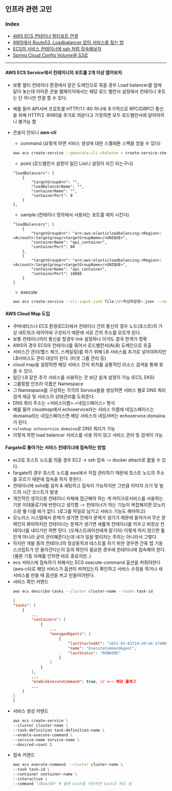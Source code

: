 ## 인프라 관련 고민

### Index
* [AWS ECS 컨테이너 멀티포트 연결](#AWS-ECS-Service에서-컨테이너의-포트를-2개-이상-열어보자)
* [AWS에서 Route53, Loadbalancer 없이 서비스를 찾는 법](#AWS-Cloud-Map-도입)
* [ECS의 서비스 컨테이너에 ssh 처럼 접속해보자](#Fargate로-돌아가는-서비스-컨테이너에-접속하는-방법)
* [Spring Cloud Config Volume을 S3로]()

---
#### AWS ECS Service에서 컨테이너의 포트를 2개 이상 열어보자

- 보통 멀티 컨테이너 환경에서 같은 도메인으로 묶을 경우 Load balancer를 앞에 달아 놓는데 아마존 콘솔 웹페이지에서는 해당 로드 밸런서 설정에서 컨테이너 포트는 단 하나만 연결 할 수 있다.

- 예를 들어 API서버 프로토콜 HTTP/1.1 :80 하나에 추가적으로 RPC(GRPC) 통신을 위해 HTTP/2 :8080을 추가로 띄운다고 가정하면 모두 로드밸런서에 달아야하나 불가능 함

- 콘솔이 안되니 **aws-cli**
    
    - command (요렇게 하면 서비스 생성에 대한 스켈레톤 스펙을 얻을 수 있다)
    ```bash
    aws ecs create-service --generate-cli-skeleton > create-service-skeleton.json
    ```
    - point (로드밸런서 설정이 일단 List니 설정이 되긴 되는구나)
    ```vim
    "loadBalancers": [
        {
            "targetGroupArn": "",
            "loadBalancerName": "",
            "containerName": "",
            "containerPort": 0
        }
    ],
    ```
    - sample (컨테이너 정의에서 사용되는 포트를 매치 시킨다)
    ```vim
    "loadBalancers": [
        {
            "targetGroupArn": "arn:aws:elasticloadbalancing:<Region>:<Account>:targetgroup/<targetGroupName>/<UNIQUE>",
            "containerName": "api_container",
            "containerPort": 80
        },
        {
            "targetGroupArn": "arn:aws:elasticloadbalancing:<Region>:<Account>:targetgroup/<targetGroupName>/<UNIQUE>",
            "containerName": "api_container",
            "containerPort": 10080
        }
    ]
    ```
    - execute
    ```bash
    aws ecs create-service --cli-input-json file://<작성파일명>.json --region <리전>
    ```
#### AWS Cloud Map 도입
- 쿠버네티스나 ECS 환경(EC2)에서 컨테이너 간의 통신의 경우 노드(호스트)의 가상 네트워크 레이어에 구성되기 때문에 서로 간의 주소를 모르게 된다.
- 보통 컨테이너끼리 통신을 할경우 link 설정하나 이거도 결국 한계가 명확
- AWS의 경우 ECS의 컨테이너를 묶어서 로드밸런서(ALB) 도메인으로 호출
- 서비스간 관리(헬스 체크, 스케일링)를 하기 위해 LB 서비스를 추가로 넣어야하지만 LB서비스도 관리 대상이 된다. (타겟 그룹 관리 등)
- cloud map을 설정하면 해당 서비스 간의 위치를 공통적인 리소스 검색을 통해 찾을 수 있다.
- 일단 LB 같은 추가 서비스를 사용하는 것 보단 쉽게 설정이 가능 (ECS, EKS)
- 그룹핑할 인프라 이름은 Namespace
- 그 Namespace를 구성하는 각각의 Service들을 생성하면 서비스 별로 DNS 쿼리검색 제공 및 서비스의 상태관리를 도와준다.
- DNS 쿼리 주소는 <서비스이름>.<네임스페이스> 형식
- 예를 들어 cloudmap에서 echoservice라는 서비스 이름에 네임스페이스는 domaina라는 네임스페이스면 해당 서비스의 네임서버는 echoservice.domaina가 된다.
- `nslookup echoservice.domaina`로 DNS 쿼리가 가능
- 이렇게 하면 load balancer 서비스를 사용 하지 않고 서비스 관리 및 검색이 가능

#### Fargate로 돌아가는 서비스 컨테이너에 접속하는 방법
- ec2로 호스트 노드를 띄울 경우 EC2 -> ssh 접속 -> docker attach로 붙을 수 있다.
- fargate의 경우 호스트 노드를 aws에서 직접 관리하기 때문에 호스트 노드의 주소를 모르기 때문에 접속을 하지 못한다.
- 컨테이너에 sshd를 설치 & 세팅하고 접속이 가능하지만 그만큼 이미지 크기 및 빌드의 시간 코스트가 발생
- 개인적인 생각으론 컨테이너 자체에 접근해야 하는 게 마이크로서비스를 사용하는 기본 이데올로기에 반한다고 생각함 -> 컨테이너가 하는 기능이 복잡해지면 모노리스랑 별 다를 바가 없다. (로그를 파일로 남기고 서비스 기능도 해야하고)
- 모노리스 시스템에서 문제가 생기면 전체가 문제가 생기기 때문에 들어가서 무슨 문제인지 봐야하지만 컨테이너는 문제가 생기면 새롭게 컨테이너를 띄우고 비정상 컨테이너를 내리기만 하면 된다. (오케스트레이션에게 맡기자) 이렇게 하지 않으면 틀린게 아니라 굳이 관리해준다는데 내가 일을 벌리자는 주의는 아니라서 그렇다.
- 하지만 개발 중의 컨테이너의 정상동작과 테스트를 하기 위한 경우엔 간혹 앱 기동 스크립트가 안 돌아간다는지 등의 확인이 필요한 경우에 컨테이너에 접속해야 한다. (물론 기동 자체를 안하면 바로 종료지만..)
- ecs 서비스에 접속하기 위해서는 ECS execute-command 옵션을 켜줘야한다 (aws-cli)로 해당 서비스가 옵션이 켜져있는지 확인하고 서비스 수정을 하거나 새 서비스를 만들 때 옵션을 켜고 만들어야한다.
- 서비스 확인 커맨드
    ```bash
    aws ecs describe-tasks --cluster cluster-name --tasks task-id
    ```
    ```json
    {
    "tasks": [
        {
            ...
            "containers": [
                {
                    ...
                    "managedAgents": [
                        {
                            "lastStartedAt": "2021-03-01T14:49:44.574000-06:00",
                            "name": "ExecuteCommandAgent",
                            "lastStatus": "RUNNING"
                        }
                    ]
                }
            ],
            ...
            "enableExecuteCommand": true, // <-- 해당 플래그
            ...
        }
    ]
    }
    ```
- 서비스 생성 커맨드
    ```bash
    aws ecs create-service \
    --cluster cluster-name \
    --task-definition task-definition-name \
    --enable-execute-command \
    --service-name service-name \
    --desired-count 1
    ```
- 접속 커맨드
    ```bash
    aws ecs execute-command --cluster cluster-name \
    --task task-id \
    --container container-name \
    --interactive \
    --command "/bin/sh" # 물론 bash를 지원하면 bash로 해도 됨
    ```
